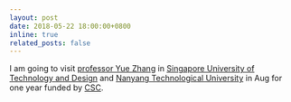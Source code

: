 ```yaml
---
layout: post
date: 2018-05-22 18:00:00+0800
inline: true
related_posts: false
---
```


I am going to visit [professor Yue Zhang](https://frcchang.github.io/) in [Singapore University of Technology and Design](https://www.sutd.edu.sg/) and [Nanyang Technological University](https://www.ntu.edu.sg/) in Aug for one year funded by [CSC](https://www.csc.edu.cn/).

